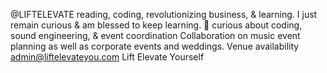 @LIFTELEVATE
reading, coding, revolutionizing business, & learning. I just remain curious & am blessed to keep learning. 🙏 
curious about coding, sound engineering, & event coordination
Collaboration on music event planning as well as corporate events and weddings. Venue availability
 admin@liftelevateyou.com 
Lift Elevate Yourself
